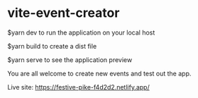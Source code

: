 # vite-event-creator

$yarn dev 
to run the application on your local host

$yarn build
to create a dist file

$yarn serve
to see the application preview

You are all welcome to create new events and test out the app.

Live site: https://festive-pike-f4d2d2.netlify.app/

